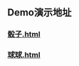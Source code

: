 ## Demo演示地址

### [骰子.html](https://coderlius.github.io/H5Sth/CSS3%E5%8A%A8%E7%94%BB%E4%B9%8B3D/%E9%AA%B0%E5%AD%90.html)
### [球球.html](https://coderlius.github.io/H5Sth/CSS3%E5%8A%A8%E7%94%BB%E4%B9%8B3D/%E7%90%83%E7%90%83.html) 
